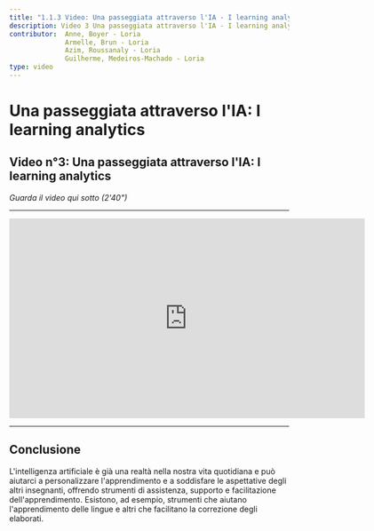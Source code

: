 ```yaml
---
title: "1.1.3 Video: Una passeggiata attraverso l'IA - I learning analytics"
description: Video 3 Una passeggiata attraverso l'IA - I learning analytics
contributor:  Anne, Boyer - Loria
              Armelle, Brun - Loria
              Azim, Roussanaly - Loria
              Guilherme, Medeiros-Machado - Loria
type: video
---
```


# Una passeggiata attraverso l'IA: I learning analytics
## Video n°3: Una passeggiata attraverso l'IA: I learning analytics
_Guarda il video qui sotto (2'40")_


----------
<center><iframe width="640" height="360" src="https://www.youtube.com/embed/OJl4bY585TQ?rel=0&showinfo=0&cc_load_policy=1&hl=fr&modestbranding=1" frameborder="0" allowfullscreen></iframe></center>

-----------

## Conclusione
L'intelligenza artificiale è già una realtà nella nostra vita quotidiana e può aiutarci a personalizzare l'apprendimento e a soddisfare le aspettative degli altri insegnanti, offrendo strumenti di assistenza, supporto e facilitazione dell'apprendimento. Esistono, ad esempio, strumenti che aiutano l'apprendimento delle lingue e altri che facilitano la correzione degli elaborati.
